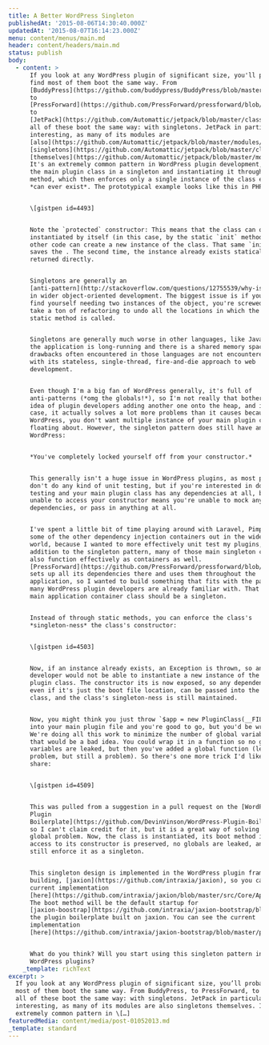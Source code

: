 ```yaml
---
title: A Better WordPress Singleton
publishedAt: '2015-08-06T14:30:40.000Z'
updatedAt: '2015-08-07T16:14:23.000Z'
menu: content/menus/main.md
header: content/headers/main.md
status: publish
body:
  - content: >
      If you look at any WordPress plugin of significant size, you'll probably
      find most of them boot the same way. From
      [BuddyPress](https://github.com/buddypress/BuddyPress/blob/master/src/bp-loader.php#L134-L153),
      to
      [PressForward](https://github.com/PressForward/pressforward/blob/master/pressforward.php#L54-L62),
      to
      [JetPack](https://github.com/Automattic/jetpack/blob/master/class.jetpack.php#L291-L307),
      all of these boot the same way: with singletons. JetPack in particular is
      interesting, as many of its modules are
      [also](https://github.com/Automattic/jetpack/blob/master/modules/markdown/easy-markdown.php#L54-L58)
      [singletons](https://github.com/Automattic/jetpack/blob/master/class.jetpack-admin.php#L17-L22)
      [themselves](https://github.com/Automattic/jetpack/blob/master/modules/custom-post-types/portfolios.php#L21-L29).
      It's an extremely common pattern in WordPress plugin development, wrapping
      the main plugin class in a singleton and instantiating it through a static
      method, which then enforces only a single instance of the class exists and
      *can ever exist*. The prototypical example looks like this in PHP:


      \[gistpen id=4493]


      Note the `protected` constructor: This means that the class can only be
      instantiated by itself (in this case, by the static `init` method), so no
      other code can create a new instance of the class. That same `init` method
      saves the . The second time, the instance already exists statically and is
      returned directly.


      Singletons are generally an
      [anti-pattern](http://stackoverflow.com/questions/12755539/why-is-singleton-considered-an-anti-pattern)
      in wider object-oriented development. The biggest issue is if you ever
      find yourself needing two instances of the object, you're screwed; it'll
      take a ton of refactoring to undo all the locations in which the singleton
      static method is called.


      Singletons are generally much worse in other languages, like Java, where
      the application is long-running and there is a shared memory space. The
      drawbacks often encountered in those languages are not encountered in PHP,
      with its stateless, single-thread, fire-and-die approach to web
      development.


      Even though I'm a big fan of WordPress generally, it's full of
      anti-patterns (*omg the globals!*), so I'm not really that bothered by the
      idea of plugin developers adding another one onto the heap, and in this
      case, it actually solves a lot more problems than it causes because in
      WordPress, you don't want multiple instance of your main plugin class
      floating about. However, the singleton pattern does still have an issue in
      WordPress:


      *You've completely locked yourself off from your constructor.*


      This generally isn't a huge issue in WordPress plugins, as most plugins
      don't do any kind of unit testing, but if you're interested in doing unit
      testing and your main plugin class has any dependencies at all, being
      unable to access your constructor means you're unable to mock any of those
      dependencies, or pass in anything at all.


      I've spent a little bit of time playing around with Laravel, Pimple, and
      some of the other dependency injection containers out in the wider PHP
      world, because I wanted to more effectively unit test my plugins, and in
      addition to the singleton pattern, many of those main singleton classes
      also function effectively as containers as well.
      [PressForward](https://github.com/PressForward/pressforward/blob/master/pressforward.php#L77-L91)
      sets up all its dependencies there and uses them throughout the
      application, so I wanted to build something that fits with the pattern
      many WordPress plugin developers are already familiar with. That means the
      main application container class should be a singleton.


      Instead of through static methods, you can enforce the class's
      *singleton-ness* the class's constructor:


      \[gistpen id=4503]


      Now, if an instance already exists, an Exception is thrown, so another
      developer would not be able to instantiate a new instance of the main
      plugin class. The constructor its is now exposed, so any dependencies,
      even if it's just the boot file location, can be passed into the main
      class, and the class's singleton-ness is still maintained.


      Now, you might think you just throw `$app = new PluginClass(__FILE__);`
      into your main plugin file and you're good to go, but you'd be wrong.
      We're doing all this work to minimize the number of global variables, so
      that would be a bad idea. You could wrap it in a function so no global
      variables are leaked, but then you've added a global function (less of a
      problem, but still a problem). So there's one more trick I'd like to
      share:


      \[gistpen id=4509]


      This was pulled from a suggestion in a pull request on the [WordPress
      Plugin
      Boilerplate](https://github.com/DevinVinson/WordPress-Plugin-Boilerplate/pull/321),
      so I can't claim credit for it, but it is a great way of solving the
      global problem. Now, the class is instantiated, its boot method is run,
      access to its constructor is preserved, no globals are leaked, and you
      still enforce it as a singleton.


      This singleton design is implemented in the WordPress plugin framework I'm
      building, [jaxion](https://github.com/intraxia/jaxion), so you can see the
      current implementation
      [here](https://github.com/intraxia/jaxion/blob/master/src/Core/Application.php).
      The boot method will be the default startup for
      [jaxion-boostrap](https://github.com/intraxia/jaxion-bootstrap/blob/master/plugin-name.php#L34-L38),
      the plugin boilerplate built on jaxion. You can see the current
      implementation
      [here](https://github.com/intraxia/jaxion-bootstrap/blob/master/plugin-name.php#L34-L38).


      What do you think? Will you start using this singleton pattern in your
      WordPress plugins?
    _template: richText
excerpt: >
  If you look at any WordPress plugin of significant size, you’ll probably find
  most of them boot the same way. From BuddyPress, to PressForward, to JetPack,
  all of these boot the same way: with singletons. JetPack in particular is
  interesting, as many of its modules are also singletons themselves. It’s an
  extremely common pattern in \[…]
featuredMedia: content/media/post-01052013.md
_template: standard
---
```


